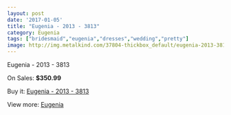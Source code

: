 ```yaml
---
layout: post
date: '2017-01-05'
title: "Eugenia - 2013 - 3813"
category: Eugenia
tags: ["bridesmaid","eugenia","dresses","wedding","pretty"]
image: http://img.metalkind.com/37804-thickbox_default/eugenia-2013-3813.jpg
---
```

Eugenia - 2013 - 3813

On Sales: **$350.99**
<a href="https://www.metalkind.com/en/eugenia/11809-eugenia-2013-3813.html"><amp-img layout="responsive" width="600" height="600" src="//img.metalkind.com/37804-thickbox_default/eugenia-2013-3813.jpg" alt="Eugenia - 2013 - 3813 0" /></a>
<a href="https://www.metalkind.com/en/eugenia/11809-eugenia-2013-3813.html"><amp-img layout="responsive" width="600" height="600" src="//img.metalkind.com/37805-thickbox_default/eugenia-2013-3813.jpg" alt="Eugenia - 2013 - 3813 1" /></a>

Buy it: [Eugenia - 2013 - 3813](https://www.metalkind.com/en/eugenia/11809-eugenia-2013-3813.html "Eugenia - 2013 - 3813")

View more: [Eugenia](https://www.metalkind.com/en/47-eugenia "Eugenia")